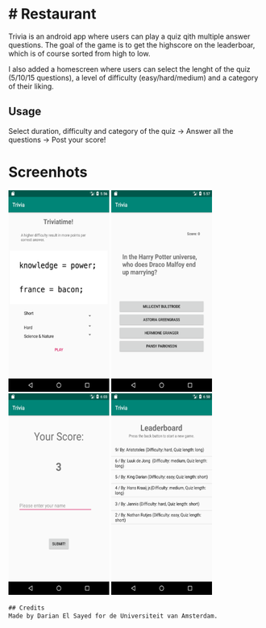 # # Restaurant

Trivia is an android app where users can play a quiz qith multiple answer questions. The goal of the game is to get the highscore on the leaderboar, which is of course sorted from high to low.

I also added a homescreen where users can select the lenght of the quiz (5/10/15 questions), a level of difficulty (easy/hard/medium) and a category of their liking. 



## Usage
Select duration, difficulty and category of the quiz -> Answer all the questions -> Post your score!


# Screenhots

<img src="https://github.com/dutchfarao/trivia/blob/master/doc/Screenshot_1.png" width="200" height="400" /> 

<img src="https://github.com/dutchfarao/trivia/blob/master/doc/Screenshot_2.png" width="200" height="400" />

<img src="https://github.com/dutchfarao/trivia/blob/master/doc/Screenshot_3.png" width="200" height="400" />

<img src="https://github.com/dutchfarao/trivia/blob/master/doc/Screenshot_4.png" width="200" height="400" />



```
## Credits
Made by Darian El Sayed for de Universiteit van Amsterdam.
